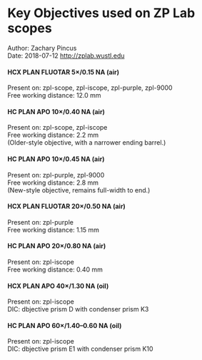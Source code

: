 # Key Objectives used on ZP Lab scopes
Author: Zachary Pincus  
Date: 2018-07-12
http://zplab.wustl.edu

#### HCX PLAN FLUOTAR 5×/0.15 NA (air)
Present on: zpl-scope, zpl-iscope, zpl-purple, zpl-9000  
Free working distance: 12.0 mm

#### HC PLAN APO 10×/0.40 NA (air)
Present on: zpl-scope, zpl-iscope  
Free working distance: 2.2 mm  
(Older-style objective, with a narrower ending barrel.)

#### HC PLAN APO 10×/0.45 NA (air)
Present on: zpl-purple, zpl-9000  
Free working distance: 2.8 mm  
(New-style objective, remains full-width to end.)

#### HCX PLAN FLUOTAR 20×/0.50 NA (air)
Present on: zpl-purple  
Free working distance: 1.15 mm

#### HC PLAN APO 20×/0.80 NA (air)
Present on: zpl-iscope  
Free working distance: 0.40 mm

#### HCX PLAN APO 40×/1.30 NA (oil)
Present on: zpl-iscope  
DIC: dbjective prism D with condenser prism K3

#### HC PLAN APO 60×/1.40–0.60 NA (oil)
Present on: zpl-iscope  
DIC: dbjective prism E1 with condenser prism K10